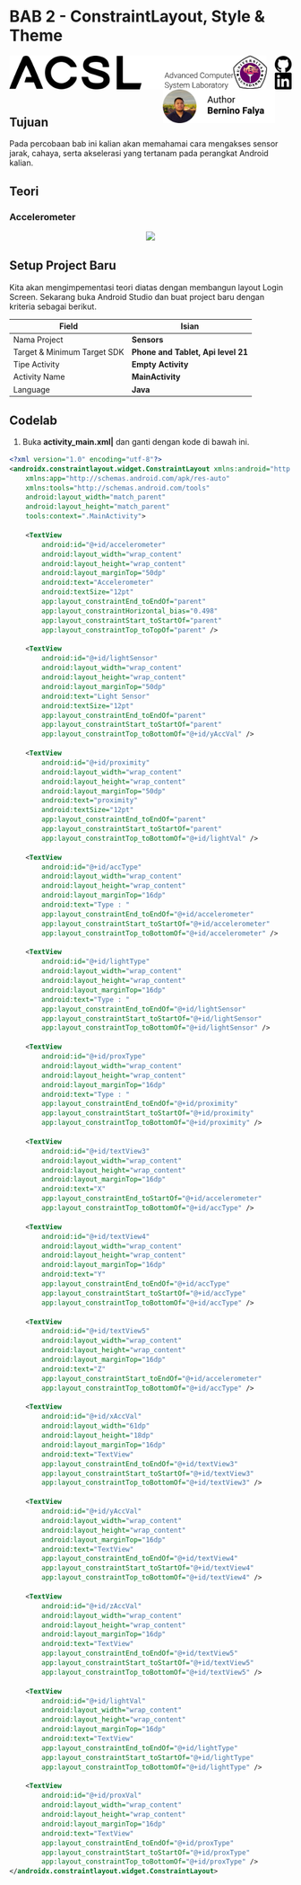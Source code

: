 # BAB 2 - ConstraintLayout, Style & Theme

<img align="left" src="../images/logo.png" width="400">
<img align="left" src="../images/logo_ug.jpg" width="60">
<a href="https://github.com/lefalya">
  <img align="right" src="../images/Github.png" width="30">
</a>
<a href="https://www.linkedin.com/in/berninofalya/">
  <img align="right" src="../images/LinkedIn.png" width="30">
</a>
<img align="right" src="../images/BerninoFalya.png" width="200">
<br/><br/><br/><br/>

## Tujuan
Pada percobaan bab ini kalian akan memahamai cara mengakses sensor jarak, cahaya, serta akselerasi yang tertanam pada perangkat Android kalian.

## Teori
### Accelerometer

<p align="center">
  <img src="https://raw.githubusercontent.com/Fahmisbas/acsl/master/ConstraintLayout%2C%20Style%20%26%20Theme/images/anchor%20point.gif">
</p>


## Setup Project Baru
Kita akan mengimpementasi teori diatas dengan membangun layout Login Screen. Sekarang buka Android Studio dan buat project baru dengan kriteria sebagai berikut.

| Field     | Isian |
| ---      | ---       |
| Nama Project  | **Sensors**   |
| Target & Minimum Target SDK  | **Phone and Tablet, Api level 21**  |
| Tipe Activity | **Empty Activity** |
| Activity Name | **MainActivity** | 
| Language | **Java** |

## Codelab

1. Buka __activity_main.xml|__ dan ganti dengan kode di bawah ini.
```xml
<?xml version="1.0" encoding="utf-8"?>
<androidx.constraintlayout.widget.ConstraintLayout xmlns:android="http://schemas.android.com/apk/res/android"
    xmlns:app="http://schemas.android.com/apk/res-auto"
    xmlns:tools="http://schemas.android.com/tools"
    android:layout_width="match_parent"
    android:layout_height="match_parent"
    tools:context=".MainActivity">

    <TextView
        android:id="@+id/accelerometer"
        android:layout_width="wrap_content"
        android:layout_height="wrap_content"
        android:layout_marginTop="50dp"
        android:text="Accelerometer"
        android:textSize="12pt"
        app:layout_constraintEnd_toEndOf="parent"
        app:layout_constraintHorizontal_bias="0.498"
        app:layout_constraintStart_toStartOf="parent"
        app:layout_constraintTop_toTopOf="parent" />

    <TextView
        android:id="@+id/lightSensor"
        android:layout_width="wrap_content"
        android:layout_height="wrap_content"
        android:layout_marginTop="50dp"
        android:text="Light Sensor"
        android:textSize="12pt"
        app:layout_constraintEnd_toEndOf="parent"
        app:layout_constraintStart_toStartOf="parent"
        app:layout_constraintTop_toBottomOf="@+id/yAccVal" />

    <TextView
        android:id="@+id/proximity"
        android:layout_width="wrap_content"
        android:layout_height="wrap_content"
        android:layout_marginTop="50dp"
        android:text="proximity"
        android:textSize="12pt"
        app:layout_constraintEnd_toEndOf="parent"
        app:layout_constraintStart_toStartOf="parent"
        app:layout_constraintTop_toBottomOf="@+id/lightVal" />

    <TextView
        android:id="@+id/accType"
        android:layout_width="wrap_content"
        android:layout_height="wrap_content"
        android:layout_marginTop="16dp"
        android:text="Type : "
        app:layout_constraintEnd_toEndOf="@+id/accelerometer"
        app:layout_constraintStart_toStartOf="@+id/accelerometer"
        app:layout_constraintTop_toBottomOf="@+id/accelerometer" />

    <TextView
        android:id="@+id/lightType"
        android:layout_width="wrap_content"
        android:layout_height="wrap_content"
        android:layout_marginTop="16dp"
        android:text="Type : "
        app:layout_constraintEnd_toEndOf="@+id/lightSensor"
        app:layout_constraintStart_toStartOf="@+id/lightSensor"
        app:layout_constraintTop_toBottomOf="@+id/lightSensor" />

    <TextView
        android:id="@+id/proxType"
        android:layout_width="wrap_content"
        android:layout_height="wrap_content"
        android:layout_marginTop="16dp"
        android:text="Type : "
        app:layout_constraintEnd_toEndOf="@+id/proximity"
        app:layout_constraintStart_toStartOf="@+id/proximity"
        app:layout_constraintTop_toBottomOf="@+id/proximity" />

    <TextView
        android:id="@+id/textView3"
        android:layout_width="wrap_content"
        android:layout_height="wrap_content"
        android:layout_marginTop="16dp"
        android:text="X"
        app:layout_constraintEnd_toStartOf="@+id/accelerometer"
        app:layout_constraintTop_toBottomOf="@+id/accType" />

    <TextView
        android:id="@+id/textView4"
        android:layout_width="wrap_content"
        android:layout_height="wrap_content"
        android:layout_marginTop="16dp"
        android:text="Y"
        app:layout_constraintEnd_toEndOf="@+id/accType"
        app:layout_constraintStart_toStartOf="@+id/accType"
        app:layout_constraintTop_toBottomOf="@+id/accType" />

    <TextView
        android:id="@+id/textView5"
        android:layout_width="wrap_content"
        android:layout_height="wrap_content"
        android:layout_marginTop="16dp"
        android:text="Z"
        app:layout_constraintStart_toEndOf="@+id/accelerometer"
        app:layout_constraintTop_toBottomOf="@+id/accType" />

    <TextView
        android:id="@+id/xAccVal"
        android:layout_width="61dp"
        android:layout_height="18dp"
        android:layout_marginTop="16dp"
        android:text="TextView"
        app:layout_constraintEnd_toEndOf="@+id/textView3"
        app:layout_constraintStart_toStartOf="@+id/textView3"
        app:layout_constraintTop_toBottomOf="@+id/textView3" />

    <TextView
        android:id="@+id/yAccVal"
        android:layout_width="wrap_content"
        android:layout_height="wrap_content"
        android:layout_marginTop="16dp"
        android:text="TextView"
        app:layout_constraintEnd_toEndOf="@+id/textView4"
        app:layout_constraintStart_toStartOf="@+id/textView4"
        app:layout_constraintTop_toBottomOf="@+id/textView4" />

    <TextView
        android:id="@+id/zAccVal"
        android:layout_width="wrap_content"
        android:layout_height="wrap_content"
        android:layout_marginTop="16dp"
        android:text="TextView"
        app:layout_constraintEnd_toEndOf="@+id/textView5"
        app:layout_constraintStart_toStartOf="@+id/textView5"
        app:layout_constraintTop_toBottomOf="@+id/textView5" />

    <TextView
        android:id="@+id/lightVal"
        android:layout_width="wrap_content"
        android:layout_height="wrap_content"
        android:layout_marginTop="16dp"
        android:text="TextView"
        app:layout_constraintEnd_toEndOf="@+id/lightType"
        app:layout_constraintStart_toStartOf="@+id/lightType"
        app:layout_constraintTop_toBottomOf="@+id/lightType" />

    <TextView
        android:id="@+id/proxVal"
        android:layout_width="wrap_content"
        android:layout_height="wrap_content"
        android:layout_marginTop="16dp"
        android:text="TextView"
        app:layout_constraintEnd_toEndOf="@+id/proxType"
        app:layout_constraintStart_toStartOf="@+id/proxType"
        app:layout_constraintTop_toBottomOf="@+id/proxType" />
</androidx.constraintlayout.widget.ConstraintLayout>
```







